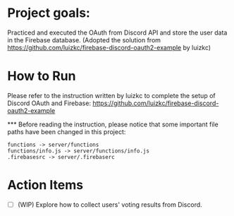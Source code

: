 # Project goals:

Practiced and executed the OAuth from Discord API and store the user data in the Firebase database. (Adopted the solution from https://github.com/luizkc/firebase-discord-oauth2-example by luizkc)

# How to Run

Please refer to the instruction written by luizkc to complete the setup of Discord OAuth and Firebase: https://github.com/luizkc/firebase-discord-oauth2-example

\*\*\* Before reading the instruction, please notice that some important file paths have been changed in this project:

```
functions -> server/functions
functions/info.js -> server/functions/info.js
.firebasesrc -> server/.firebaserc
```

# Action Items

- [ ] (WIP) Explore how to collect users' voting results from Discord.
